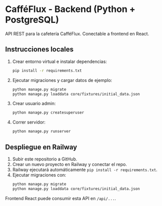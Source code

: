 # CafféFlux - Backend (Python + PostgreSQL)

API REST para la cafetería CafféFlux. Conectable a frontend en React.

## Instrucciones locales
1. Crear entorno virtual e instalar dependencias:
   ```bash
   pip install -r requirements.txt
   ```
2. Ejecutar migraciones y cargar datos de ejemplo:
   ```bash
   python manage.py migrate
   python manage.py loaddata core/fixtures/initial_data.json
   ```
3. Crear usuario admin:
   ```bash
   python manage.py createsuperuser
   ```
4. Correr servidor:
   ```bash
   python manage.py runserver
   ```

## Despliegue en Railway
1. Subir este repositorio a GitHub.
2. Crear un nuevo proyecto en Railway y conectar el repo.
3. Railway ejecutará automáticamente `pip install -r requirements.txt`.
4. Ejecutar migraciones con:
   ```bash
   python manage.py migrate
   python manage.py loaddata core/fixtures/initial_data.json
   ```

Frontend React puede consumir esta API en `/api/...`.
